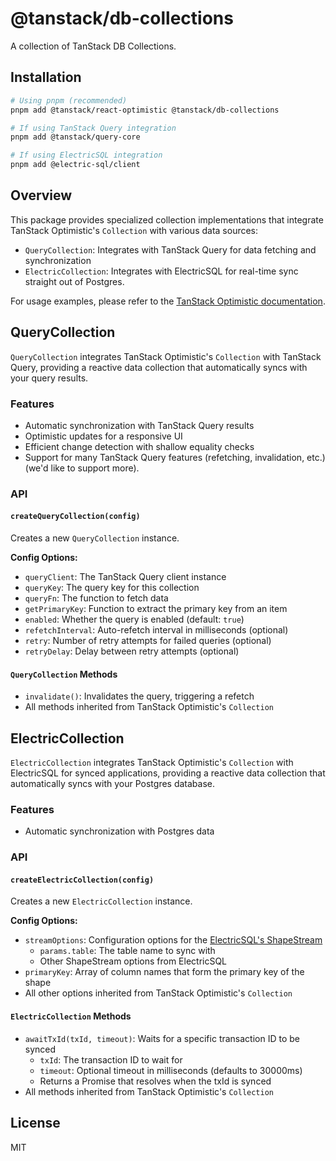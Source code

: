 # @tanstack/db-collections

A collection of TanStack DB Collections.

## Installation

```bash
# Using pnpm (recommended)
pnpm add @tanstack/react-optimistic @tanstack/db-collections

# If using TanStack Query integration
pnpm add @tanstack/query-core

# If using ElectricSQL integration
pnpm add @electric-sql/client
```

## Overview

This package provides specialized collection implementations that integrate TanStack Optimistic's `Collection` with various data sources:

- `QueryCollection`: Integrates with TanStack Query for data fetching and synchronization
- `ElectricCollection`: Integrates with ElectricSQL for real-time sync straight out of Postgres.

For usage examples, please refer to the [TanStack Optimistic documentation](https://github.com/TanStack/optimistic/blob/main/packages/optimistic/README.md).

## QueryCollection

`QueryCollection` integrates TanStack Optimistic's `Collection` with TanStack Query, providing a reactive data collection that automatically syncs with your query results.

### Features

- Automatic synchronization with TanStack Query results
- Optimistic updates for a responsive UI
- Efficient change detection with shallow equality checks
- Support for many TanStack Query features (refetching, invalidation, etc.) (we'd like to support more).

### API

#### `createQueryCollection(config)`

Creates a new `QueryCollection` instance.

**Config Options:**

- `queryClient`: The TanStack Query client instance
- `queryKey`: The query key for this collection
- `queryFn`: The function to fetch data
- `getPrimaryKey`: Function to extract the primary key from an item
- `enabled`: Whether the query is enabled (default: `true`)
- `refetchInterval`: Auto-refetch interval in milliseconds (optional)
- `retry`: Number of retry attempts for failed queries (optional)
- `retryDelay`: Delay between retry attempts (optional)

#### `QueryCollection` Methods

- `invalidate()`: Invalidates the query, triggering a refetch
- All methods inherited from TanStack Optimistic's `Collection`

## ElectricCollection

`ElectricCollection` integrates TanStack Optimistic's `Collection` with ElectricSQL for synced applications, providing a reactive data collection that automatically syncs with your Postgres database.

### Features

- Automatic synchronization with Postgres data

### API

#### `createElectricCollection(config)`

Creates a new `ElectricCollection` instance.

**Config Options:**

- `streamOptions`: Configuration options for the [ElectricSQL's ShapeStream](https://electric-sql.com/docs/api/clients/typescript#shapestream)
  - `params.table`: The table name to sync with
  - Other ShapeStream options from ElectricSQL
- `primaryKey`: Array of column names that form the primary key of the shape
- All other options inherited from TanStack Optimistic's `Collection`

#### `ElectricCollection` Methods

- `awaitTxId(txId, timeout)`: Waits for a specific transaction ID to be synced
  - `txId`: The transaction ID to wait for
  - `timeout`: Optional timeout in milliseconds (defaults to 30000ms)
  - Returns a Promise that resolves when the txId is synced
- All methods inherited from TanStack Optimistic's `Collection`

## License

MIT
